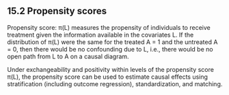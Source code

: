 ## 15.2 Propensity scores
Propensity score: π(L) measures the propensity of individuals to receive treatment given the information available in the covariates L. If the distribution of π(L) were the same for the treated A = 1 and the untreated A = 0, then there would be no confounding due to L, i.e., there would be no open path from L to A on a causal diagram.


Under exchangeability and positivity within levels of the propensity score π(L), the propensity score can be used to estimate causal effects using stratification (including outcome regression), standardization, and matching.

 
